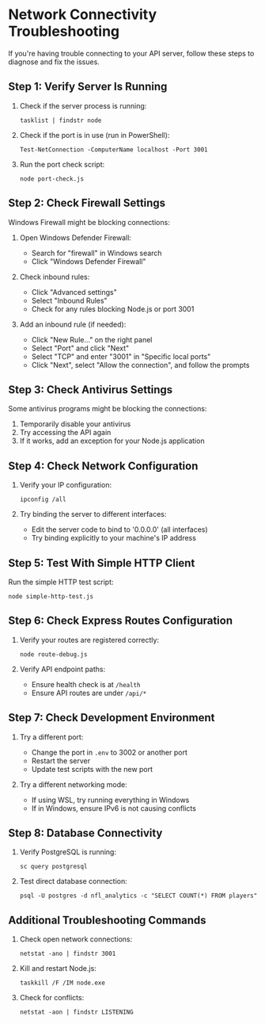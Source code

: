 # Network Connectivity Troubleshooting

If you're having trouble connecting to your API server, follow these steps to diagnose and fix the issues.

## Step 1: Verify Server Is Running

1. Check if the server process is running:
   ```
   tasklist | findstr node
   ```

2. Check if the port is in use (run in PowerShell):
   ```
   Test-NetConnection -ComputerName localhost -Port 3001
   ```

3. Run the port check script:
   ```
   node port-check.js
   ```

## Step 2: Check Firewall Settings

Windows Firewall might be blocking connections:

1. Open Windows Defender Firewall:
   - Search for "firewall" in Windows search
   - Click "Windows Defender Firewall"

2. Check inbound rules:
   - Click "Advanced settings"
   - Select "Inbound Rules"
   - Check for any rules blocking Node.js or port 3001

3. Add an inbound rule (if needed):
   - Click "New Rule..." on the right panel
   - Select "Port" and click "Next"
   - Select "TCP" and enter "3001" in "Specific local ports"
   - Click "Next", select "Allow the connection", and follow the prompts

## Step 3: Check Antivirus Settings

Some antivirus programs might be blocking the connections:

1. Temporarily disable your antivirus
2. Try accessing the API again
3. If it works, add an exception for your Node.js application

## Step 4: Check Network Configuration

1. Verify your IP configuration:
   ```
   ipconfig /all
   ```

2. Try binding the server to different interfaces:
   - Edit the server code to bind to '0.0.0.0' (all interfaces)
   - Try binding explicitly to your machine's IP address

## Step 5: Test With Simple HTTP Client

Run the simple HTTP test script:
```
node simple-http-test.js
```

## Step 6: Check Express Routes Configuration

1. Verify your routes are registered correctly:
   ```
   node route-debug.js
   ```

2. Verify API endpoint paths:
   - Ensure health check is at `/health`
   - Ensure API routes are under `/api/*`

## Step 7: Check Development Environment

1. Try a different port:
   - Change the port in `.env` to 3002 or another port
   - Restart the server
   - Update test scripts with the new port

2. Try a different networking mode:
   - If using WSL, try running everything in Windows
   - If in Windows, ensure IPv6 is not causing conflicts

## Step 8: Database Connectivity

1. Verify PostgreSQL is running:
   ```
   sc query postgresql
   ```

2. Test direct database connection:
   ```
   psql -U postgres -d nfl_analytics -c "SELECT COUNT(*) FROM players"
   ```

## Additional Troubleshooting Commands

1. Check open network connections:
   ```
   netstat -ano | findstr 3001
   ```

2. Kill and restart Node.js:
   ```
   taskkill /F /IM node.exe
   ```

3. Check for conflicts:
   ```
   netstat -aon | findstr LISTENING
   ```